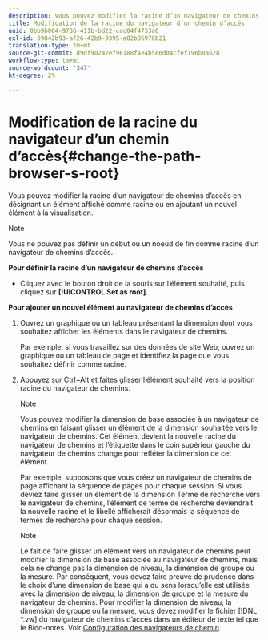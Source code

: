 ```yaml
---
description: Vous pouvez modifier la racine d’un navigateur de chemins d’accès en désignant un élément affiché comme racine ou en ajoutant un nouvel élément à la visualisation.
title: Modification de la racine du navigateur d’un chemin d’accès
uuid: 0bb9b004-9736-411b-bd22-cac04f4733a6
exl-id: 09842b93-af26-42b9-9395-a02b86978b21
translation-type: tm+mt
source-git-commit: d9df90242ef96188f4e4b5e6d04cfef196b0a628
workflow-type: tm+mt
source-wordcount: '347'
ht-degree: 2%

---
```


# Modification de la racine du navigateur d’un chemin d’accès{#change-the-path-browser-s-root}

Vous pouvez modifier la racine d’un navigateur de chemins d’accès en désignant un élément affiché comme racine ou en ajoutant un nouvel élément à la visualisation.

>[!NOTE]
>
>Vous ne pouvez pas définir un début ou un noeud de fin comme racine d’un navigateur de chemins d’accès.

**Pour définir la racine d’un navigateur de chemins d’accès**

* Cliquez avec le bouton droit de la souris sur l’élément souhaité, puis cliquez sur **[!UICONTROL Set as root]**.

**Pour ajouter un nouvel élément au navigateur de chemins d’accès**

1. Ouvrez un graphique ou un tableau présentant la dimension dont vous souhaitez afficher les éléments dans le navigateur de chemins.

   Par exemple, si vous travaillez sur des données de site Web, ouvrez un graphique ou un tableau de page et identifiez la page que vous souhaitez définir comme racine.

1. Appuyez sur Ctrl+Alt et faites glisser l’élément souhaité vers la position racine du navigateur de chemins.

   >[!NOTE]
   >
   >Vous pouvez modifier la dimension de base associée à un navigateur de chemins en faisant glisser un élément de la dimension souhaitée vers le navigateur de chemins. Cet élément devient la nouvelle racine du navigateur de chemins et l’étiquette dans le coin supérieur gauche du navigateur de chemins change pour refléter la dimension de cet élément.

   Par exemple, supposons que vous créez un navigateur de chemins de page affichant la séquence de pages pour chaque session. Si vous deviez faire glisser un élément de la dimension Terme de recherche vers le navigateur de chemins, l’élément de terme de recherche deviendrait la nouvelle racine et le libellé afficherait désormais la séquence de termes de recherche pour chaque session.

   >[!NOTE]
   >
   >Le fait de faire glisser un élément vers un navigateur de chemins peut modifier la dimension de base associée au navigateur de chemins, mais cela ne change pas la dimension de niveau, la dimension de groupe ou la mesure. Par conséquent, vous devez faire preuve de prudence dans le choix d’une dimension de base qui a du sens lorsqu’elle est utilisée avec la dimension de niveau, la dimension de groupe et la mesure du navigateur de chemins. Pour modifier la dimension de niveau, la dimension de groupe ou la mesure, vous devez modifier le fichier [!DNL *.vw] du navigateur de chemins d’accès dans un éditeur de texte tel que le Bloc-notes. Voir [Configuration des navigateurs de chemin](../../../../home/c-get-started/c-intf-anlys-ftrs/t-config-path-brwsr.md#task-bbb3ddaa140a414f984b697c2b8202a3).
